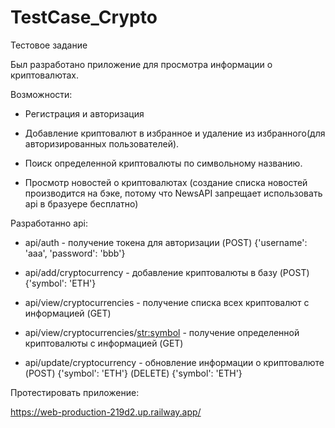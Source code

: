 # TestCase_Crypto
Тестовое задание 

Был разработано приложение для просмотра информации о криптовалютах.

Возможности:

* Регистрация и авторизация

* Добавление криптовалют в избранное и удаление из избранного(для авторизированных пользователей).

* Поиск определенной криптовалюты по символьному названию.

* Просмотр новостей о криптовалютах (создание списка новостей производится на бэке, потому что NewsAPI запрещает использовать api в бразуере бесплатно)


Разработанно api:

* api/auth - получение токена для авторизации (POST)  {'username': 'aaa', 'password': 'bbb'}

* api/add/cryptocurrency - добавление криптовалюты в базу (POST)  {'symbol': 'ETH'}

* api/view/сryptocurrencies - получение списка всех криптовалют с информацией (GET)

* api/view/сryptocurrencies/<str:symbol> - получение определенной криптовалюты с информацией (GET)

* api/update/cryptocurrency - обновление информации о криптовалюте (POST)  {'symbol': 'ETH'}   (DELETE)  {'symbol': 'ETH'}


Протестировать приложение:

https://web-production-219d2.up.railway.app/
